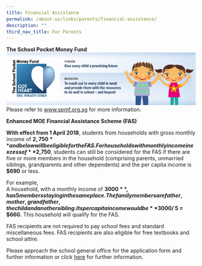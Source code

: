 ```yaml
---
title: Financial Assistance
permalink: /about-us/links/parents/financial-assistance/
description: ""
third_nav_title: For Parents
---
```

**The School Pocket Money Fund**
![](/images/spmf.jpg)
Please refer to www.spmf.org.sg for more information.

**Enhanced MOE Financial Assistance Scheme (FAS)**

**With effect from 1 April 2018**, students from households with gross monthly income of **$2,750** and below will be eligible for the FAS.  For households with monthly income in excess of **$2,750**, students can still be considered for the FAS if there are five or more members in the household (comprising parents, unmarried siblings, grandparents and other dependents) and the per capita income is **$690** or less.

For example,<br>
A household, with a monthly income of **$3000**, has 5 members staying in the same place.
The family members are father, mother, grandfather, the child and another sibling.
Its per capita income would be **$3000/ 5 = $660.**
This household will qualify for the FAS.

FAS recipients are not required to pay school fees and standard miscellaneous fees. FAS recipients are also eligible for free textbooks and school attire.

Please approach the school general office for the application form and further information or click [here](https://www.moe.gov.sg/financial-matters/financial-assistance) for further information.